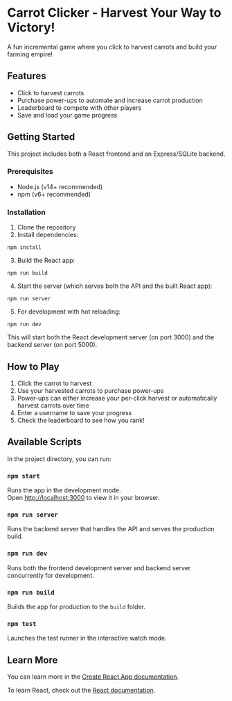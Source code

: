 # Carrot Clicker - Harvest Your Way to Victory!

A fun incremental game where you click to harvest carrots and build your farming empire!

## Features

- Click to harvest carrots
- Purchase power-ups to automate and increase carrot production
- Leaderboard to compete with other players
- Save and load your game progress

## Getting Started

This project includes both a React frontend and an Express/SQLite backend.

### Prerequisites

- Node.js (v14+ recommended)
- npm (v6+ recommended)

### Installation

1. Clone the repository
2. Install dependencies:
```
npm install
```

3. Build the React app:
```
npm run build
```

4. Start the server (which serves both the API and the built React app):
```
npm run server
```

5. For development with hot reloading:
```
npm run dev
```

This will start both the React development server (on port 3000) and the backend server (on port 5000).

## How to Play

1. Click the carrot to harvest
2. Use your harvested carrots to purchase power-ups
3. Power-ups can either increase your per-click harvest or automatically harvest carrots over time
4. Enter a username to save your progress
5. Check the leaderboard to see how you rank!

## Available Scripts

In the project directory, you can run:

### `npm start`

Runs the app in the development mode.\
Open [http://localhost:3000](http://localhost:3000) to view it in your browser.

### `npm run server`

Runs the backend server that handles the API and serves the production build.

### `npm run dev`

Runs both the frontend development server and backend server concurrently for development.

### `npm run build`

Builds the app for production to the `build` folder.

### `npm test`

Launches the test runner in the interactive watch mode.

## Learn More

You can learn more in the [Create React App documentation](https://facebook.github.io/create-react-app/docs/getting-started).

To learn React, check out the [React documentation](https://reactjs.org/).
